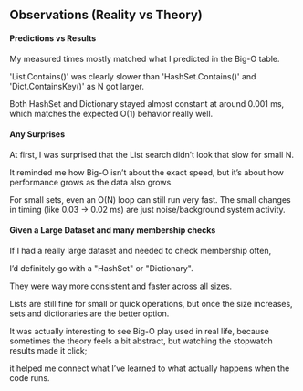 ## Observations (Reality vs Theory)



#### Predictions vs Results



My measured times mostly matched what I predicted in the Big-O table.  

'List.Contains()' was clearly slower than 'HashSet.Contains()' and 'Dict.ContainsKey()' as N got larger.  

Both HashSet and Dictionary stayed almost constant at around 0.001 ms, which matches the expected O(1) behavior really well.



#### Any Surprises



At first, I was surprised that the List search didn’t look that slow for small N.  

It reminded me how Big-O isn’t about the exact speed, but it’s about how performance grows as the data also grows.  

For small sets, even an O(N) loop can still run very fast. The small changes in timing (like 0.03 → 0.02 ms) are just noise/background system activity.



#### Given a Large Dataset and many membership checks



If I had a really large dataset and needed to check membership often,  

I’d definitely go with a "HashSet" or "Dictionary".  

They were way more consistent and faster across all sizes.  

Lists are still fine for small or quick operations, but once the size increases, sets and dictionaries are the better option.





It was actually interesting to see Big-O play used in real life, because sometimes the theory feels a bit abstract, but watching the stopwatch results made it click;  

it helped me connect what I’ve learned to what actually happens when the code runs. 



